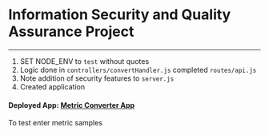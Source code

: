 # Information Security and Quality Assurance Project
------

1) SET NODE_ENV to `test` without quotes
2) Logic done in `controllers/convertHandler.js` completed `routes/api.js`
3) Note addition of security features to `server.js`
4) Created application

#### Deployed App: [Metric Converter App](https://emp-convert-project.herokuapp.com/)

To test enter metric samples 
